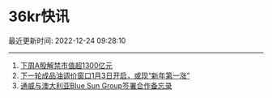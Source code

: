 # 36kr快讯

最近更新时间: 2022-12-24 09:28:10

--- 
1. [下周A股解禁市值超1300亿元](https://www.36kr.com/newsflashes/2057367223209859) 
2. [下一轮成品油调价窗口1月3日开启，或现“新年第一涨”](https://www.36kr.com/newsflashes/2057389433982856) 
3. [通威与澳大利亚Blue Sun Group签署合作备忘录](https://www.36kr.com/newsflashes/2057390517014149) 
